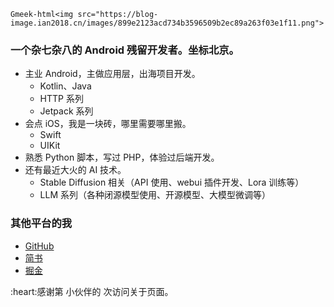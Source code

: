 `Gmeek-html<img src="https://blog-image.ian2018.cn/images/899e2123acd734b3596509b2ec89a263f03e1f11.png">`


### 一个杂七杂八的 Android 残留开发者。坐标北京。

* 主业 Android，主做应用层，出海项目开发。
    * Kotlin、Java
    * HTTP 系列
    * Jetpack 系列
* 会点 iOS，我是一块砖，哪里需要哪里搬。
    * Swift
    * UIKit
* 熟悉 Python 脚本，写过 PHP，体验过后端开发。
* 还有最近大火的 AI 技术。
    * Stable Diffusion 相关（API 使用、webui 插件开发、Lora 训练等）
    * LLM 系列（各种闭源模型使用、开源模型、大模型微调等）

### 其他平台的我

* [GitHub](https://github.com/IAn2018cs)
* [简书](https://www.jianshu.com/u/6d40aabd4699)
* [掘金](https://juejin.cn/user/2119514147534382)

<span>
:heart:感谢第 <span id="page_uv"></span> 小伙伴的 <span id="page_pv"></span> 次访问关于页面。
</span>